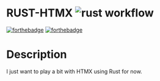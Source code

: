 # RUST-HTMX ![rust workflow](https://github.com/holzhey/rust-htmx/actions/workflows/rust.yml/badge.svg)

[![forthebadge](http://forthebadge.com/images/badges/made-with-rust.svg)](http://forthebadge.com)
[![forthebadge](http://forthebadge.com/images/badges/built-with-love.svg)](http://forthebadge.com)

# Description

I just want to play a bit with HTMX using Rust for now.


